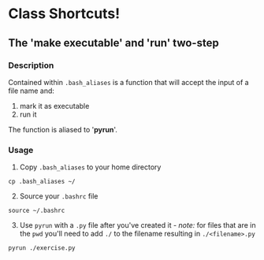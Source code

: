 # Class Shortcuts!
## The 'make executable' and 'run' two-step
### Description
Contained within `.bash_aliases` is a function that will accept the input of a file name and:
1. mark it as executable
2. run it

The function is aliased to '**pyrun**'.
### Usage
1. Copy `.bash_aliases` to your home directory

`cp .bash_aliases ~/`

2. Source your `.bashrc` file

`source ~/.bashrc`

3. Use `pyrun` with a `.py` file after you've created it - *note:* for files that are in the `pwd` you'll need to add `./` to the filename resulting in `./<filename>.py`

`pyrun ./exercise.py`
